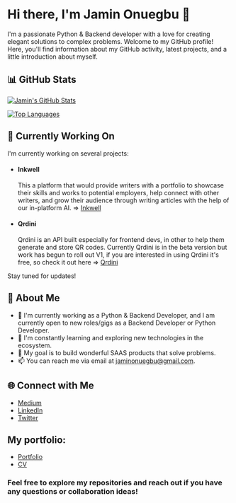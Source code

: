 # Hi there, I'm Jamin Onuegbu 👋

I'm a passionate Python & Backend developer with a love for creating elegant solutions to complex problems. Welcome to my GitHub profile! Here, you'll find information about my GitHub activity, latest projects, and a little introduction about myself.

## 📊 GitHub Stats

[![Jamin's GitHub Stats](https://github-readme-stats.vercel.app/api?username=JaminCO&show_icons=true&theme=dark)](https://github.com/JaminCO)

[![Top Languages](https://github-readme-stats.vercel.app/api/top-langs/?username=JaminCO&layout=compact&theme=dark)](https://github.com/JaminCO)

## 🔧 Currently Working On

I'm currently working on several projects:
- #### Inkwell
  This a platform that would provide writers with a portfolio to showcase their skills and works to potential employers, help connect with other writers, and grow their audience through     writing articles with the help of our in-platform AI. => [Inkwell](https://useinkwell.vercel.app/)

- #### Qrdini
  Qrdini is an API built especially for frontend devs, in other to help them generate and store QR codes. Currently Qrdini is in the beta version but work has begun to roll out V1, if you are interested in using Qrdini it's free, so check it out here => [Qrdini](https://jaminco.github.io/Qrdini)


Stay tuned for updates!

## 📝 About Me

- 💼 I'm currently working as a Python & Backend Developer, and I am currently open to new roles/gigs as a Backend Developer or Python Developer.
- 🌱 I'm constantly learning and exploring new technologies in the ecosystem.
- 🎯 My goal is to build wonderful SAAS products that solve problems.
- 📫 You can reach me via email at jaminonuegbu@gmail.com.

## 🌐 Connect with Me

- [Medium](https://jaminco.medium.com/)
- [LinkedIn](https://www.linkedin.com/in/jamin-onuegbu-4aa851206/)
- [Twitter](https://twitter.com/jaminonuegbu)

## My portfolio:
- [Portfolio](https://jaminportfolio.netlify.app/)
- [CV](https://jaminco.github.io/cv/)

### Feel free to explore my repositories and reach out if you have any questions or collaboration ideas!
